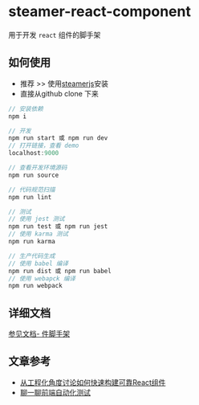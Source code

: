 # steamer-react-component

用于开发 `react` 组件的脚手架


## 如何使用

* 推荐 >> 使用[steamerjs](https://steamerjs.github.io/steamerjs/docs/Steamer.html)安装
* 直接从github clone 下来

```javascript
// 安装依赖
npm i

// 开发
npm run start 或 npm run dev
// 打开链接，查看 demo
localhost:9000

// 查看开发环境源码
npm run source

// 代码规范扫描
npm run lint

// 测试
// 使用 jest 测试
npm run test 或 npm run jest
// 使用 karma 测试
npm run karma

// 生产代码生成
// 使用 babel 编译
npm run dist 或 npm run babel
// 使用 webapck 编译
npm run webpack

```


## 详细文档
[参见文档- 件脚手架](https://steamerjs.github.io/steamerjs/docs/Component-Starterkit.html)

## 文章参考
* [从工程化角度讨论如何快速构建可靠React组件](https://github.com/lcxfs1991/blog/issues/18)
* [聊一聊前端自动化测试](https://github.com/tmallfe/tmallfe.github.io/issues/37)
